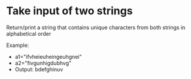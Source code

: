# Take input of two strings
Return/print a string that contains unique characters from both strings in alphabetical order

Example:

- a1="ifvheieuheingeuhgnei"
- a2="fivgunhigdubhvg"
- Output: bdefghinuv
